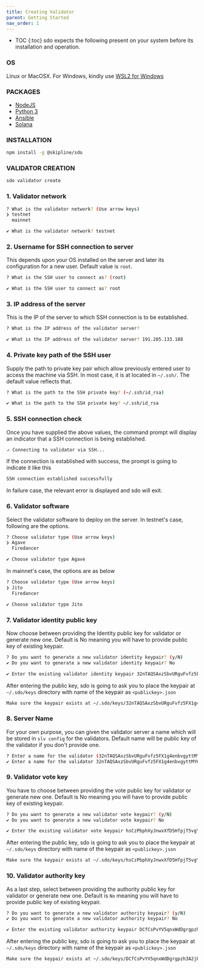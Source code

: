 ```yaml
---
title: Creating Validator
parent: Getting Started
nav_order: 1
---
```

- TOC
{:toc}
sdo expects the following present on your system before its installation and operation.
### OS
Linux or MacOSX. For Windows, kindly use [WSL2 for Windows](https://learn.microsoft.com/en-us/windows/wsl/install)
### PACKAGES
* [NodeJS](https://nodejs.org/en/download)
* [Python 3](https://www.python.org/downloads/)
* [Ansible](https://docs.ansible.com/ansible/latest/installation_guide/intro_installation.html)
* [Solana](https://solana.com/ru/docs/intro/installation)

### INSTALLATION
```bash
npm install -g @skipline/sdo
```

### VALIDATOR CREATION
```bash
sdo validator create
```

### 1. Validator network
```bash
? What is the validator network? (Use arrow keys)
❯ testnet
  mainnet
```

```bash
✔ What is the validator network? testnet
```

### 2. Username for SSH connection to server
This depends upon your OS installed on the server and later its configuration for a new user. Default value is `root`.

```bash
? What is the SSH user to connect as? (root)
```

```bash
✔ What is the SSH user to connect as? root
```

### 3. IP address of the server
This is the IP of the server to which SSH connection is to be established.

```bash
? What is the IP address of the validator server?
```

```bash
✔ What is the IP address of the validator server? 191.205.133.188
```

### 4. Private key path of the SSH user
Supply the path to private key pair which allow previously entered user to access the machine via SSH. In most case, it is at located in `~/.ssh/`. The default value reflects that.

```bash
? What is the path to the SSH private key? (~/.ssh/id_rsa)
```

```bash
✔ What is the path to the SSH private key? ~/.ssh/id_rsa
```

### 5. SSH connection check
Once you have supplied the above values, the command prompt will display an indicator that a SSH connection is being established.
```bash
⠴ Connecting to validator via SSH...
```
If the connection is established with success, the prompt is going to indicate it like this
```bash
SSH connection established successfully
```
In failure case, the relevant error is displayed and sdo will exit.

### 6. Validator software
Select the validator software to deploy on the server. In testnet's case, following are the options.
```bash
? Choose validator type (Use arrow keys)
❯ Agave
  Firedancer
```

```bash
✔ Choose validator type Agave
```
In mainnet's case, the options are as below
```bash
? Choose validator type (Use arrow keys)
❯ Jito
  Firedancer
```

```bash
✔ Choose validator type Jito
```

### 7. Validator identity public key
Now choose between providing the Identity public key for validator or generate new one. Default is No meaning you will have to provide public key of existing keypair.
```bash
? Do you want to generate a new validator identity keypair? (y/N)
✔ Do you want to generate a new validator identity keypair? No
```

```bash
✔ Enter the existing validator identity keypair 32nTAQSAxzSbvURguFvfz5FX1g4enbvgyttMYHr1KJqM
```
After entering the public key, sdo is going to ask you to place the keypair at `~/.sdo/keys` directory with name of the keypair as `<publickey>.json`
```bash
Make sure the keypair exists at ~/.sdo/keys/32nTAQSAxzSbvURguFvfz5FX1g4enbvgyttMYHr1KJqM.json
```

### 8. Server Name
For your own purpose, you can given the validator server a name which will be stored in `slv config` for the validators. Default name will be public key of the validator if you don't provide one.
```bash
? Enter a name for the validator (32nTAQSAxzSbvURguFvfz5FX1g4enbvgyttMYHr1KJqM)
✔ Enter a name for the validator 32nTAQSAxzSbvURguFvfz5FX1g4enbvgyttMYHr1KJqM
```

### 9. Validator vote key
You have to choose between providing the vote public key for validator or generate new one. Default is No meaning you will have to provide public key of existing keypair.
```bash
? Do you want to generate a new validator vote keypair? (y/N)
✔ Do you want to generate a new validator vote keypair? No
```

```bash
✔ Enter the existing validator vote keypair hsCzPbphXyJnwxXfD5HfpjT5vgYZvLKSU7ZLrVxDSLV
```
After entering the public key, sdo is going to ask you to place the keypair at `~/.sdo/keys` directory with name of the keypair as `<publickey>.json`
```bash
Make sure the keypair exists at ~/.sdo/keys/hsCzPbphXyJnwxXfD5HfpjT5vgYZvLKSU7ZLrVxDSLV.json
```

### 10. Validator authority key
As a last step, select between providing the authority public key for validator or generate new one. Default is `No` meaning you will have to provide public key of existing keypair.
```bash
? Do you want to generate a new validator authority keypair? (y/N)
✔ Do you want to generate a new validator authority keypair? No
```

```bash
✔ Enter the existing validator authority keypair DCfCsPvYV5qnxWdDgrgpzh3A2jPKPfgzg8J58PaAWZyX
```
After entering the public key, sdo is going to ask you to place the keypair at `~/.sdo/keys` directory with name of the keypair as `<publickey>.json`
```bash
Make sure the keypair exists at ~/.sdo/keys/DCfCsPvYV5qnxWdDgrgpzh3A2jPKPfgzg8J58PaAWZyX.json
```

